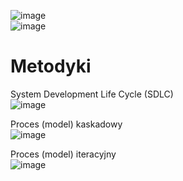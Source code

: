 ![image](https://github.com/user-attachments/assets/ddf58d39-bf34-4e97-a24a-86f9d081a672)  
![image](https://github.com/user-attachments/assets/03f206cd-343d-43f6-acab-6840e19362f6)  

# Metodyki
System Development Life Cycle (SDLC)  
![image](https://github.com/user-attachments/assets/825c7789-ff17-425f-ba79-35e1bdb88ede)  

Proces (model) kaskadowy  
![image](https://github.com/user-attachments/assets/fbe1ef70-c8c1-4284-b16e-f7196e3d20a8)  

Proces (model) iteracyjny  
![image](https://github.com/user-attachments/assets/b6e94b48-b6e4-4be3-94fd-fc4228f6207d)  



